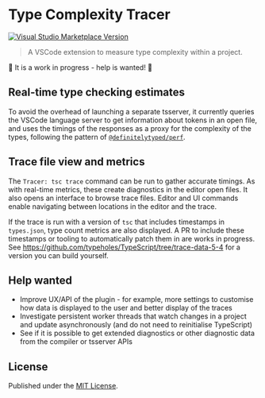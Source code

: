 # Type Complexity Tracer

<a href="https://marketplace.visualstudio.com/items?itemName=tsperf.tracer" target="__blank"><img src="https://img.shields.io/visual-studio-marketplace/v/tsperf.tracer.svg?color=eee&amp;label=VS%20Code%20Marketplace&logo=visual-studio-code" alt="Visual Studio Marketplace Version" /></a>

> A VSCode extension to measure type complexity within a project.

🚧 It is a work in progress - help is wanted! 🚧

## Real-time type checking estimates

To avoid the overhead of launching a separate tsserver, it currently queries the VSCode language server to get information about tokens in an open file, and uses the timings of the responses as a proxy for the complexity of the types, following the pattern of [`@definitelytyped/perf`](https://github.com/microsoft/DefinitelyTyped-tools/blob/41ba894ba571e55fa91ef0bb0d44d6eb6d201943/packages/perf).

## Trace file view and metrics

The `Tracer: tsc trace` command can be run to gather accurate timings.  As with real-time metrics, these create diagnostics in the editor open files. It also opens an interface to browse trace files. Editor and UI commands enable navigating between locations in the editor and the trace.

If the trace is run with a version of `tsc` that includes timestamps in `types.json`, type count metrics are also displayed. A PR to include these timestamps or tooling to automatically patch them in are works in progress.  See https://github.com/typeholes/TypeScript/tree/trace-data-5-4 for a version you can build yourself.

## Help wanted

- Improve UX/API of the plugin - for example, more settings to customise how data is displayed to the user and better display of the traces
- Investigate persistent worker threads that watch changes in a project and update asynchronously (and do not need to reinitialise TypeScript)
- See if it is possible to get extended diagnostics or other diagnostic data from the compiler or tsserver APIs

## License

Published under the [MIT License](./LICENCE).
